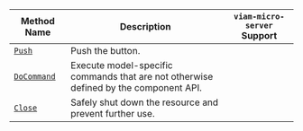<!-- prettier-ignore -->
| Method Name | Description | `viam-micro-server` Support |
| ----------- | ----------- | --------------------------- |
| [`Push`](/dev/reference/apis/components/button/#push) | Push the button. | <p class="center-text"><i class="fas fa-check" title="yes"></i></p> |
| [`DoCommand`](/dev/reference/apis/components/button/#docommand) | Execute model-specific commands that are not otherwise defined by the component API. | <p class="center-text"><i class="fas fa-check" title="yes"></i></p> |
| [`Close`](/dev/reference/apis/components/button/#close) | Safely shut down the resource and prevent further use. |  |

